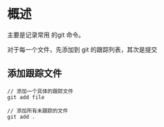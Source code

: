 # 概述

主要是记录常用 的git 命令。


对于每一个文件，先添加到 git 的跟踪列表，其次是提交

## 添加跟踪文件

```
// 添加一个具体的跟踪文件
git add file

// 添加所有未跟踪的文件
git add . 
```
